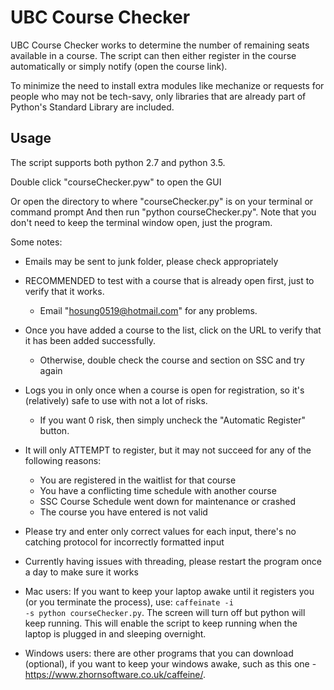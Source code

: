 # UBC Course Checker

UBC Course Checker works to determine the number of remaining seats available in a course. The script can then either register in the course automatically or simply notify (open the course link).

To minimize the need to install extra modules like mechanize or requests for people who may not be tech-savy, only libraries that are already part of Python's Standard Library are included.

## Usage
The script supports both python 2.7 and python 3.5.

Double click "courseChecker.pyw" to open the GUI

Or open the directory to where "courseChecker.py" is on your terminal or command prompt
And then run "python courseChecker.py".
Note that you don't need to keep the terminal window open, just the program.

Some notes:

* Emails may be sent to junk folder, please check appropriately
* RECOMMENDED to test with a course that is already open first, just to verify that it works. 
    * Email "hosung0519@hotmail.com" for any problems.
* Once you have added a course to the list, click on the URL to verify that it has been added successfully.
    *  Otherwise, double check the course and section on SSC and try again
* Logs you in only once when a course is open for registration, so it's (relatively) safe to use with not a lot of risks.
    *  If you want 0 risk, then simply uncheck the "Automatic Register" button.
* It will only ATTEMPT to register, but it may not succeed for any of the following reasons:
    *  You are registered in the waitlist for that course
    *  You have a conflicting time schedule with another course
    *  SSC Course Schedule went down for maintenance or crashed
    *  The course you have entered is not valid
* Please try and enter only correct values for each input, there's no catching protocol for incorrectly formatted input

* Currently having issues with threading, please restart the program once a day to make sure it works
* Mac users: If you want to keep your laptop awake until it registers you (or you terminate the process), use: 
   <code>caffeinate -i -s python courseChecker.py</code>. The screen will turn off but python will keep running. This will enable the   script to keep running when the laptop is plugged in and sleeping overnight.
* Windows users: there are other programs that you can download (optional), if you want to keep your windows awake, such as this one - https://www.zhornsoftware.co.uk/caffeine/. 
